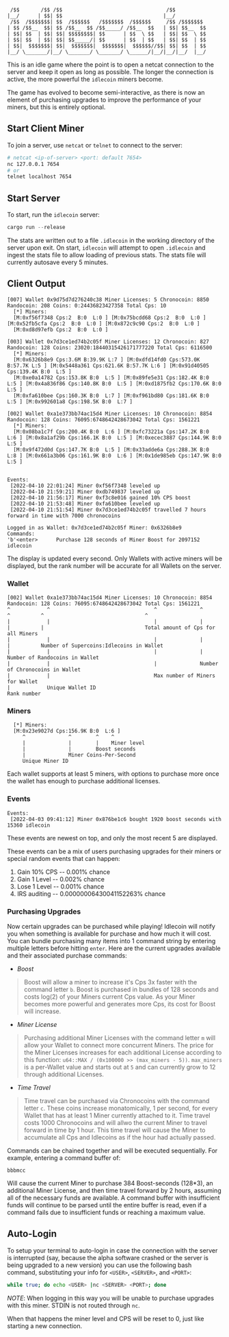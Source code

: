 ```
 /$$       /$$ /$$                                  /$$
|__/      | $$| $$                                 |__/
 /$$  /$$$$$$$| $$  /$$$$$$   /$$$$$$$  /$$$$$$     /$$ /$$$$$$$
| $$ /$$__  $$| $$ /$$__  $$ /$$_____/ /$$__  $$   | $$| $$__  $$
| $$| $$  | $$| $$| $$$$$$$$| $$      | $$  \ $$   | $$| $$  \ $$
| $$| $$  | $$| $$| $$_____/| $$      | $$  | $$   | $$| $$  | $$
| $$|  $$$$$$$| $$|  $$$$$$$|  $$$$$$$|  $$$$$$//$$| $$| $$  | $$
|__/ \_______/|__/ \_______/ \_______/ \______/|__/|__/|__/  |__/
```

This is an idle game where the point is to open a netcat connection to the server and keep it open as long as possible. The longer the connection is active, the more powerful the `idlecoin` miners become.

The game has evolved to become semi-interactive, as there is now an element of purchasing upgrades to improve the performance of your miners, but this is entirely optional.

## Start Client Miner

To join a server, use `netcat` or `telnet` to connect to the server:
```bash
# netcat <ip-of-server> <port: default 7654>
nc 127.0.0.1 7654
# or
telnet localhost 7654
```

## Start Server

To start, run the `idlecoin` server:
```rust
cargo run --release
```

The stats are written out to a file `.idlecoin` in the working directory of the server upon exit. On start, `idlecoin` will attempt to open `.idlecoin` and ingest the stats file to allow loading of previous stats. The stats file will currently autosave every 5 minutes.

## Client Output

```
[007] Wallet 0x9d75d7d276240c38 Miner Licenses: 5 Chronocoin: 8850 Randocoin: 208 Coins: 0:24436823427358 Total Cps: 10
  [*] Miners:
  [M:0xf56f7348 Cps:2  B:0  L:0 ] [M:0x75bcdd68 Cps:2  B:0  L:0 ] [M:0x52fb5cfa Cps:2  B:0  L:0 ] [M:0x872c9c90 Cps:2  B:0  L:0 ]
  [M:0xd8d97efb Cps:2  B:0  L:0 ]

[003] Wallet 0x7d3ce1ed74b2c05f Miner Licenses: 12 Chronocoin: 827 Randocoin: 128 Coins: 23020:18440315426171777220 Total Cps: 6116500
  [*] Miners:
  [M:0x6326b8e9 Cps:3.6M B:39.9K L:7 ] [M:0xdfd14fd0 Cps:573.0K B:57.7K L:5 ] [M:0x5448a361 Cps:621.6K B:57.7K L:6 ] [M:0x91d40505 Cps:139.4K B:0  L:5 ]
  [M:0xe0a14782 Cps:153.8K B:0  L:5 ] [M:0x89fe5e31 Cps:182.4K B:0  L:5 ] [M:0x4a836f86 Cps:140.8K B:0  L:5 ] [M:0xd1875fb2 Cps:170.6K B:0  L:5 ]
  [M:0xfa610bee Cps:160.3K B:0  L:7 ] [M:0xf961bd80 Cps:181.6K B:0  L:5 ] [M:0x992601a8 Cps:198.5K B:0  L:7 ]

[002] Wallet 0xa1e373bb74ac15d4 Miner Licenses: 10 Chronocoin: 8854 Randocoin: 128 Coins: 76095:6748642428673042 Total Cps: 1561221
  [*] Miners:
  [M:0x08ba1c7f Cps:200.4K B:0  L:6 ] [M:0xfc73221a Cps:147.2K B:0  L:6 ] [M:0x8a1af29b Cps:166.1K B:0  L:5 ] [M:0xecec3887 Cps:144.9K B:0  L:5 ]
  [M:0x9f472d0d Cps:147.7K B:0  L:5 ] [M:0x33adde6a Cps:288.3K B:0  L:8 ] [M:0x661a3b06 Cps:161.9K B:0  L:6 ] [M:0x1de985eb Cps:147.9K B:0  L:5 ]


Events:
 [2022-04-10 22:01:24] Miner 0xf56f7348 leveled up
 [2022-04-10 21:59:21] Miner 0xdb749837 leveled up
 [2022-04-10 21:56:17] Miner 0xf3c8e016 gained 10% CPS boost
 [2022-04-10 21:53:48] Miner 0xfa610bee leveled up
 [2022-04-10 21:51:54] Miner 0x7d3ce1ed74b2c05f travelled 7 hours forward in time with 7000 chronocoins

Logged in as Wallet: 0x7d3ce1ed74b2c05f Miner: 0x6326b8e9
Commands:
'b'<enter>      Purchase 128 seconds of Miner Boost for 2097152 idlecoin
```

The display is updated every second. Only Wallets with active miners will be displayed, but the rank number will be accurate for all Wallets on the server.

### Wallet

```
[002] Wallet 0xa1e373bb74ac15d4 Miner Licenses: 10 Chronocoin: 8854 Randocoin: 128 Coins: 76095:6748642428673042 Total Cps: 1561221
^            ^                                  ^              ^               ^          ^                                 ^
|            |                                  |              |               |          |                                 Total amount of Cps for all Miners
|            |                                  |              |               |          Number of Supercoins:Idlecoins in Wallet
|            |                                  |              |               Number of Randocoins in Wallet
|            |                                  |              Number of Chronocoins in Wallet
|            |                                  Max number of Miners for Wallet
|            Unique Wallet ID
Rank number
```

### Miners

```
  [*] Miners:
  [M:0x23e9027d Cps:156.9K B:0  L:6 ]
     ^              ^        ^    ^
     |              |        |    Miner level
     |              |        Boost seconds
     |              Miner Coins-Per-Second
     Unique Miner ID
```

Each wallet supports at least 5 miners, with options to purchase more once the wallet has enough to purchase additional licenses.

### Events

```
Events:
 [2022-04-03 09:41:12] Miner 0x876be1c6 bought 1920 boost seconds with 15360 idlecoin
```

These events are newest on top, and only the most recent 5 are displayed.

These events can be a mix of users purchasing upgrades for their miners or special random events that can happen:

1. Gain 10% CPS -- 0.001% chance
1. Gain 1 Level -- 0.002% chance
1. Lose 1 Level -- 0.001% chance
1. IRS auditing -- 0.00000006430041152263% chance

### Purchasing Upgrades

Now certain upgrades can be purchased while playing! Idlecoin will notify you when something is available for purchase and how much it will cost. You can bundle purchasing many items into 1 command string by entering multiple letters before hitting `enter`. Here are the current upgrades available and their associated purchase commands:

* *Boost*
> Boost will allow a miner to increase it's Cps 3x faster with the command letter `b`. Boost is purchased in bundles of 128 seconds and costs log(2) of your Miners current Cps value. As your Miner becomes more powerful and generates more Cps, its cost for Boost will increase.

* *Miner License*
> Purchasing additional Miner Licenses with the command letter `m` will allow your Wallet to connect more concurrent Miners. The price for the Miner Licenses increases for each additional License according to this function: `u64::MAX / (0x100000 >> (max_miners - 5))`. `max_miners` is a per-Wallet value and starts out at `5` and can currently grow to 12 through additional Licenses.

* *Time Travel*
> Time travel can be purchased via Chronocoins with the command letter `c`. These coins increase monatomically, 1 per second, for every Wallet that has at least 1 Miner currently attached to it. Time travel costs 1000 Chronocoins and will allwo the current Miner to travel forward in time by 1 hour. This time travel will cause the Miner to accumulate all Cps and Idlecoins as if the hour had actually passed.

Commands can be chained together and will be executed sequentially. For example, entering a command buffer of:
```
bbbmcc
```
Will cause the current Miner to purchase 384 Boost-seconds (128*3), an additional Miner License, and then time travel forward by 2 hours, assuming all of the necessary funds are available. A command buffer with insufficient funds will continue to be parsed until the entire buffer is read, even if a command fails due to insufficient funds or reaching a maximum value.

## Auto-Login

To setup your terminal to auto-login in case the connection with the server is interrupted (say, because the alpha software crashed or the server is being upgraded to a new version) you can use the following bash command, substituting your info for `<USER>`, `<SERVER>`, and `<PORT>`:
```bash
while true; do echo <USER> |nc <SERVER> <PORT>; done
```

*NOTE*: When logging in this way you will be unable to purchase upgrades with this miner. STDIN is not routed through `nc`.

When that happens the miner level and CPS will be reset to 0, just like starting a new connection.

